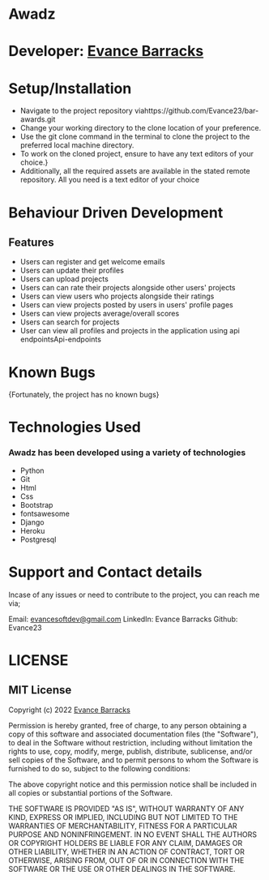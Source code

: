 # Awadz


# Developer:   [Evance Barracks](https://github.com/Evance23)
# Setup/Installation
* Navigate to the project repository viahttps://github.com/Evance23/bar-awards.git 
* Change your working directory to the clone location of your preference.
* Use the git clone command in the terminal to clone the project to the preferred local machine directory.
* To work on the cloned project, ensure to have any text editors of your choice.}
* Additionally, all the required assets are available in the stated remote repository. All you need is a text editor of your choice

# Behaviour Driven Development
## Features
* Users can register and get welcome emails
* Users can update their profiles
* Users can upload projects
* Users can can rate their projects alongside other users' projects
* Users can view users who projects alongside their ratings
* Users can view projects posted by users in users' profile pages
* Users can view projects average/overall scores
* Users can search for projects
* User can view all profiles and projects in the application using api endpointsApi-endpoints



# Known Bugs
{Fortunately, the project has no known bugs}

# Technologies Used
### Awadz has been developed using a variety of technologies

* Python
* Git
* Html
* Css
* Bootstrap
* fontsawesome
* Django
* Heroku
* Postgresql
# Support and Contact details
Incase of any issues or need to contribute to the project, you can reach me via;

Email: evancesoftdev@gmail.com
LinkedIn: Evance Barracks
Github: Evance23

# LICENSE
## MIT License

Copyright (c) 2022 [Evance Barracks](https://github.com/Evance23)

Permission is hereby granted, free of charge, to any person obtaining a copy of this software and associated documentation files (the "Software"), to deal in the Software without restriction, including without limitation the rights to use, copy, modify, merge, publish, distribute, sublicense, and/or sell copies of the Software, and to permit persons to whom the Software is furnished to do so, subject to the following conditions:

The above copyright notice and this permission notice shall be included in all copies or substantial portions of the Software.

THE SOFTWARE IS PROVIDED "AS IS", WITHOUT WARRANTY OF ANY KIND, EXPRESS OR IMPLIED, INCLUDING BUT NOT LIMITED TO THE WARRANTIES OF MERCHANTABILITY, FITNESS FOR A PARTICULAR PURPOSE AND NONINFRINGEMENT. IN NO EVENT SHALL THE AUTHORS OR COPYRIGHT HOLDERS BE LIABLE FOR ANY CLAIM, DAMAGES OR OTHER LIABILITY, WHETHER IN AN ACTION OF CONTRACT, TORT OR OTHERWISE, ARISING FROM, OUT OF OR IN CONNECTION WITH THE SOFTWARE OR THE USE OR OTHER DEALINGS IN THE SOFTWARE.